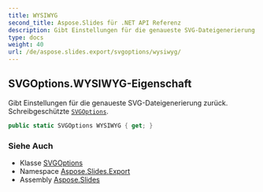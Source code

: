 ```yaml
---
title: WYSIWYG
second_title: Aspose.Slides für .NET API Referenz
description: Gibt Einstellungen für die genaueste SVG-Dateigenerierung zurück. Schreibgeschützte SVGOptionsaspose.slides.export/svgoptions.
type: docs
weight: 40
url: /de/aspose.slides.export/svgoptions/wysiwyg/
---
```


## SVGOptions.WYSIWYG-Eigenschaft

Gibt Einstellungen für die genaueste SVG-Dateigenerierung zurück. Schreibgeschützte [`SVGOptions`](../../svgoptions).

```csharp
public static SVGOptions WYSIWYG { get; }
```

### Siehe Auch

* Klasse [SVGOptions](../../svgoptions)
* Namespace [Aspose.Slides.Export](../../svgoptions)
* Assembly [Aspose.Slides](../../../)

<!-- DO NOT EDIT: generiert von xmldocmd für Aspose.Slides.dll -->